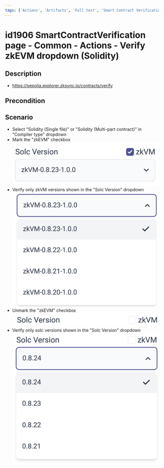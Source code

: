 ```yaml
---
tags: ['Actions', 'Artifacts', 'Full test', 'Smart Contract Verification page', 'Solidity', 'Active']
---
```


# id1906 SmartContractVerification page - Common - Actions - Verify zkEVM dropdown (Solidity)

## Description
  - https://sepolia.explorer.zksync.io/contracts/verify

## Precondition


## Scenario
- Select "Solidity (Single file)" or "Solidity (Multi-part contract)" in "Compiler type" dropdown
- Mark the "zkEVM" checkbox
  ![Screenshot](../../../../static/img/screenshots/common/SmartContractVerification/id1906_1.png)
- Verify only zkVM versions shown in the "Solc Version" dropdown
  ![Screenshot](../../../../static/img/screenshots/common/SmartContractVerification/id1906_2.png)
- Unmark the "zkEVM" checkbox
  ![Screenshot](../../../../static/img/screenshots/common/SmartContractVerification/id1906_3.png)
- Verify only solc versions shown in the "Solc Version" dropdown
  ![Screenshot](../../../../static/img/screenshots/common/SmartContractVerification/id1906_4.png)

